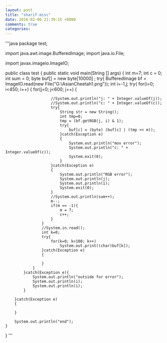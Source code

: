 ```yaml
---
layout: post
title: "sharif-misc"
date: 2016-02-06 21:39:15 +0800
comments: true
categories: 
---
```

'''java
package test;

import java.awt.image.BufferedImage;
import java.io.File;

import javax.imageio.ImageIO;

public class test {
	public static void main(String [] args)
	{
		int m=7;
		int c = 0;
		int sum = 0;
		byte buf[] = new byte[10000] ;
		try{
			BufferedImage bf = ImageIO.read(new File("G:\\AsianCheetah1.png"));
			int i=-1,j;
			try{
				for(i=0; i<450; i++)
				{
					for(j=0; j<600; j++)
					{

						//System.out.println("j: " + Integer.valueOf(j));
						//System.out.println("c: " + Integer.valueOf(c));
						try{
							String str = new String();
							int tmp=0;
							tmp = (bf.getRGB(j, i) & 1);
							try{
								buf[c] = (byte) (buf[c] | (tmp << m));
							}catch(Exception e)
							{
								System.out.println("mov error");
								System.out.println("c: " + Integer.valueOf(c));
								System.exit(0);
							}
						}catch(Exception e)
						{
							System.out.println("RGB error");
							System.out.println(j);
							System.out.println(i);
							System.exit(0);
						}
						//System.out.println(sum++);
						m--;
						if(m == -1){
							m = 7;
							c++;
						}
					}
					//System.in.read();
					int k=0;
					try{
						for(k=0; k<100; k++)
							System.out.print((char)buf[k]);
					}catch(Exception e)
					{

					}
				}
			}catch(Exception e){
				System.out.println("outside for error");
				System.out.println(i);
				System.out.println(i);
			}

		}catch(Exception e)
		{

		}

		System.out.println("end");
	}
}
'''

